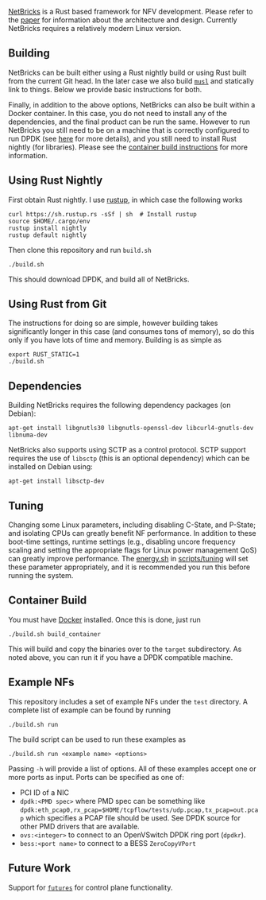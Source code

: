[NetBricks](http://netbricks.io/) is a Rust based framework for NFV development. Please refer to the
[paper](https://people.eecs.berkeley.edu/~apanda/assets/papers/osdi16.pdf) for information
about the architecture and design. Currently NetBricks requires a relatively modern Linux version.

Building
--------
NetBricks can be built either using a Rust nightly build or using Rust built from the current Git head. In the later
case we also build [`musl`](https://www.musl-libc.org/) and statically link to things. Below we provide basic instructions for both.

Finally, in addition to the above options, NetBricks can also be built within a Docker container. In this case, you do
not need to install any of the dependencies, and the final product can be run the same. However to run NetBricks you
still need to be on a machine that is correctly configured to run DPDK (see
[here](http://dpdk.org/doc/guides-16.07/linux_gsg/quick_start.html) for more details), and you still need to install
Rust nightly (for libraries). Please see the [container build instructions](#container-build) for more information.

Using Rust Nightly
------------------
First obtain Rust nightly. I use [rustup](https://rustup.rs), in which case the following works

```
curl https://sh.rustup.rs -sSf | sh  # Install rustup
source $HOME/.cargo/env
rustup install nightly
rustup default nightly
```

Then clone this repository and run `build.sh`

```
./build.sh
```

This should download DPDK, and build all of NetBricks.

Using Rust from Git
-------------------
The instructions for doing so are simple, however building takes significantly longer in this case (and consumes tons of
memory), so do this only if you have lots of time and memory. Building is as simple as

```
export RUST_STATIC=1
./build.sh
```

Dependencies
------------
Building NetBricks requires the following dependency packages (on Debian):

```
apt-get install libgnutls30 libgnutls-openssl-dev libcurl4-gnutls-dev libnuma-dev
```

NetBricks also supports using SCTP as a control protocol. SCTP support requires the use of `libsctp` (this is an
optional dependency) which can be installed on Debian using:

```
apt-get install libsctp-dev
```

Tuning
------
Changing some Linux parameters, including disabling C-State, and P-State; and isolating CPUs can greatly benefit NF
performance. In addition to these boot-time settings, runtime settings (e.g., disabling uncore frequency scaling and
setting the appropriate flags for Linux power management QoS) can greatly improve performance. The
[energy.sh](scripts/tuning/energy.sh) in [scripts/tuning](scripts/tuning) will set these parameter appropriately, and
it is recommended you run this before running the system.

Container Build
---------------
You must have [Docker](https://www.docker.com/) installed. Once this is done, just run

```
./build.sh build_container 
```

This will build and copy the binaries over to the `target` subdirectory. As noted above, you can run it if you have a
DPDK compatible machine.

Example NFs
-----------
This repository includes a set of example NFs under the `test` directory. A complete list of example can be found by
running
```
./build.sh run
```

The build script can be used to run these examples as

```
./build.sh run <example name> <options>
```

Passing `-h` will provide a list of options. All of these examples accept one or more ports as input. Ports can be
specified as one of:

-   PCI ID of a NIC
-   `dpdk:<PMD spec>` where PMD spec can be something like
    `dpdk:eth_pcap0,rx_pcap=$HOME/tcpflow/tests/udp.pcap,tx_pcap=out.pcap` which specifies a PCAP file should be used.
    See DPDK source for other PMD drivers that are available.
-   `ovs:<integer>` to connect to an OpenVSwitch DPDK ring port (`dpdkr`).
-   `bess:<port name>` to connect to a BESS `ZeroCopyVPort`

Future Work
-----------
Support for [`futures`](https://github.com/alexcrichton/futures-rs) for control plane functionality.
